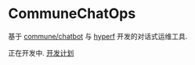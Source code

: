 # CommuneChatOps

基于 [commune/chatbot](https://github.com/thirdgerb/chatbot) 与 [hyperf](https://www.hyperf.io/) 开发的对话式运维工具.

正在开发中. [开发计划](/doc/plan.md)
